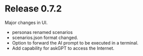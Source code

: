
# Release 0.7.2
Major changes in UI.
* personas renamed scenarios
* scenarios.json format changed.
* Option to forward the AI prompt to be executed in a terminal.
* Add capability for askGPT to access the Internet. 